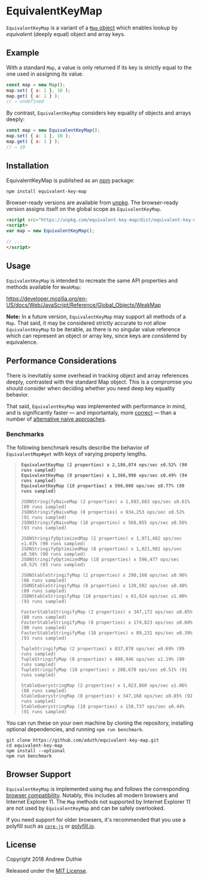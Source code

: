 # EquivalentKeyMap

`EquivalentKeyMap` is a variant of a [`Map` object](https://developer.mozilla.org/en-US/docs/Web/JavaScript/Reference/Global_Objects/Map) which enables lookup by _equivalent_ (deeply equal) object and array keys.

## Example

With a standard `Map`, a value is only returned if its key is strictly equal to the one used in assigning its value.

```js
const map = new Map();
map.set( { a: 1 }, 10 );
map.get( { a: 1 } );
// ⇒ undefined
```

By contrast, `EquivalentKeyMap` considers key equality of objects and arrays deeply:

```js
const map = new EquivalentKeyMap();
map.set( { a: 1 }, 10 );
map.get( { a: 1 } );
// ⇒ 10
```

## Installation

EquivalentKeyMap is published as an [npm](https://www.npmjs.com/) package:

```
npm install equivalent-key-map
```

Browser-ready versions are available from [unpkg](https://unpkg.com/equivalent-key-map/dist/equivalent-key-map.min.js). The browser-ready version assigns itself on the global scope as `EquivalentKeyMap`.

```html
<script src="https://unpkg.com/equivalent-key-map/dist/equivalent-key-map.min.js"></script>
<script>
var map = new EquivalentKeyMap();

// ...
</script>
```

## Usage

`EquivalentKeyMap` is intended to recreate the same API properties and methods available for `WeakMap`:

https://developer.mozilla.org/en-US/docs/Web/JavaScript/Reference/Global_Objects/WeakMap

**Note:** In a future version, `EquivalentKeyMap` may support all methods of a `Map`. That said, it may be considered strictly accurate to not allow `EquivalentKeyMap` to be iterable, as there is no singular value reference which can represent an object or array key, since keys are considered by equivalence.

## Performance Considerations

There is inevitably some overhead in tracking object and array references deeply, contrasted with the standard Map object. This is a compromise you should consider when deciding whether you need deep key equality behavior.

That said, `EquivalentKeyMap` was implemented with performance in mind, and is significantly faster — and importantaly, more [correct](https://github.com/aduth/equivalent-key-map/blob/210f42bbd431c7c10da33d310cf56ef3b3ca96e7/test/index.js#L67-L71) — than a number of [alternative naive approaches](https://github.com/aduth/equivalent-key-map/tree/master/benchmark/impl).

### Benchmarks

The following benchmark results describe the behavior of `EquivalentMap#get` with keys of varying property lengths. 

>**`EquivalentKeyMap (2 properties) x 2,186,074 ops/sec ±0.52% (90 runs sampled)`**  
>**`EquivalentKeyMap (8 properties) x 1,366,996 ops/sec ±0.49% (94 runs sampled)`**  
>**`EquivalentKeyMap (18 properties) x 566,008 ops/sec ±0.77% (89 runs sampled)`**  
>
>`JSONStringifyNaiveMap (2 properties) x 1,683,683 ops/sec ±0.61% (89 runs sampled)`  
>`JSONStringifyNaiveMap (8 properties) x 934,253 ops/sec ±0.52% (91 runs sampled)`  
>`JSONStringifyNaiveMap (18 properties) x 568,055 ops/sec ±0.56% (93 runs sampled)`  
>
>`JSONStringifyOptimizedMap (2 properties) x 1,971,482 ops/sec ±1.03% (90 runs sampled)`  
>`JSONStringifyOptimizedMap (8 properties) x 1,021,981 ops/sec ±0.56% (90 runs sampled)`  
>`JSONStringifyOptimizedMap (18 properties) x 596,477 ops/sec ±0.52% (93 runs sampled)`  
>
>`JSONStableStringifyMap (2 properties) x 290,168 ops/sec ±0.96% (86 runs sampled)`  
>`JSONStableStringifyMap (8 properties) x 130,502 ops/sec ±0.48% (89 runs sampled)`  
>`JSONStableStringifyMap (18 properties) x 63,924 ops/sec ±1.00% (93 runs sampled)`  
>
>`FasterStableStringifyMap (2 properties) x 347,172 ops/sec ±0.85% (80 runs sampled)`  
>`FasterStableStringifyMap (8 properties) x 174,823 ops/sec ±0.60% (90 runs sampled)`  
>`FasterStableStringifyMap (18 properties) x 89,231 ops/sec ±0.39% (93 runs sampled)`  
>
>`TupleStringifyMap (2 properties) x 837,870 ops/sec ±0.69% (89 runs sampled)`  
>`TupleStringifyMap (8 properties) x 408,946 ops/sec ±1.19% (89 runs sampled)`  
>`TupleStringifyMap (18 properties) x 208,670 ops/sec ±0.51% (91 runs sampled)`  
>
>`StableQuerystringMap (2 properties) x 1,023,860 ops/sec ±1.06% (88 runs sampled)`  
>`StableQuerystringMap (8 properties) x 347,168 ops/sec ±0.85% (92 runs sampled)`  
>`StableQuerystringMap (18 properties) x 158,737 ops/sec ±0.44% (91 runs sampled)`  

You can run these on your own machine by cloning the repository, installing optional dependencies, and running `npm run benchmark`.

```
git clone https://github.com/aduth/equivalent-key-map.git
cd equivalent-key-map
npm install --optional
npm run benchmark
```

## Browser Support

`EquivalentKeyMap` is implemented using `Map` and follows the corresponding [browser compatibility](https://developer.mozilla.org/en-US/docs/Web/JavaScript/Reference/Global_Objects/Map#Browser_compatibility). Notably, this includes all modern browsers and Internet Explorer 11. The `Map` methods not supported by Internet Explorer 11 are not used by `EquivalentKeyMap` and can be safely overlooked.

If you need support for older browsers, it's recommended that you use a polyfill such as [`core-js`](https://github.com/zloirock/core-js) or [polyfill.io](https://polyfill.io/v2/docs/).

## License

Copyright 2018 Andrew Duthie

Released under the [MIT License](https://github.com/aduth/equivalent-key-map/tree/master/LICENSE.md).
